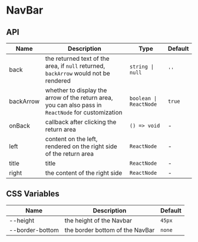 # NavBar

<code src="./demos/index.tsx"></code>

## API

| Name      | Description                                                                                         | Type                   | Default |
| --------- | --------------------------------------------------------------------------------------------------- | ---------------------- | ------- |
| back      | the returned text of the area, if `null` returned, `backArrow` would not be rendered                | `string \| null`       | `''`    |
| backArrow | whether to display the arrow of the return area, you can also pass in `ReactNode` for customization | `boolean \| ReactNode` | `true`  |
| onBack    | callback after clicking the return area                                                             | `() => void`           | -       |
| left      | content on the left, rendered on the right side of the return area                                  | `ReactNode`            | -       |
| title     | title                                                                                               | `ReactNode`            | -       |
| right     | the content of the right side                                                                       | `ReactNode`            | -       |

## CSS Variables

| Name            | Description                     | Default |
| --------------- | ------------------------------- | ------- |
| --height        | the height of the Navbar        | `45px`  |
| --border-bottom | the border bottom of the NavBar | `none`  |

